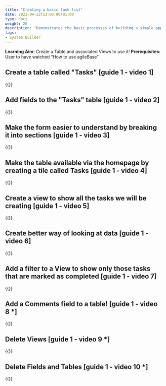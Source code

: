 ```yaml
---
title: "Creating a basic task list"
date: 2022-04-22T13:00:00+01:00
type: docs
weight: 20
description: "Demonstrates the basic processes of building a simple application, a good starting point"
tags:
- System Builder
---
```

**Learning Aim:** Create a Table and associated Views to use it!
**Prerequisites:** User to have watched “How to use agileBase”

## Create a table called "Tasks"  [guide 1 - video 1] 
{{<youtube id="r7nkYcnjyeQ&t">}}
           
## Add fields to the "Tasks" table [guide 1 - video 2] 
{{<youtube id="QgKRVSMM07Y">}}           

## Make the form easier to understand by breaking it into sections [guide 1 - video 3]
{{<youtube id="YwthqTiTroM">}}   
           
## Make the table available via the homepage by creating a tile called Tasks [guide 1 - video 4]
{{<youtube id="7hA7-VzX_A8">}} 
           
## Create a view to show all the tasks we will be creating [guide 1 - video 5] 
{{<youtube id="P4FnZIYmAIo">}}           
           
## Create better way of looking at data [guide 1 - video 6] 
{{<youtube id="GN7685gOnQ0">}}
           
## Add a filter to a View to show only those tasks that are marked as completed  [guide 1 - video 7]
{{<youtube id="wvlUpjFhxJg">}}
           
## Add a Comments field to a table! [guide 1 - video 8 *]
{{<youtube id="d57CDMWmUW4">}}    
           
## Delete Views [guide 1 - video 9 *]
{{<youtube id="YfCz-9Fjt7g">}}  
           
## Delete Fields and Tables [guide 1 - video 10 *]
{{<youtube id="5ExSypK06W8">}}             
